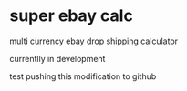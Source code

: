 # super ebay calc
multi currency ebay drop shipping calculator

currentlly in development

test pushing this modification to github